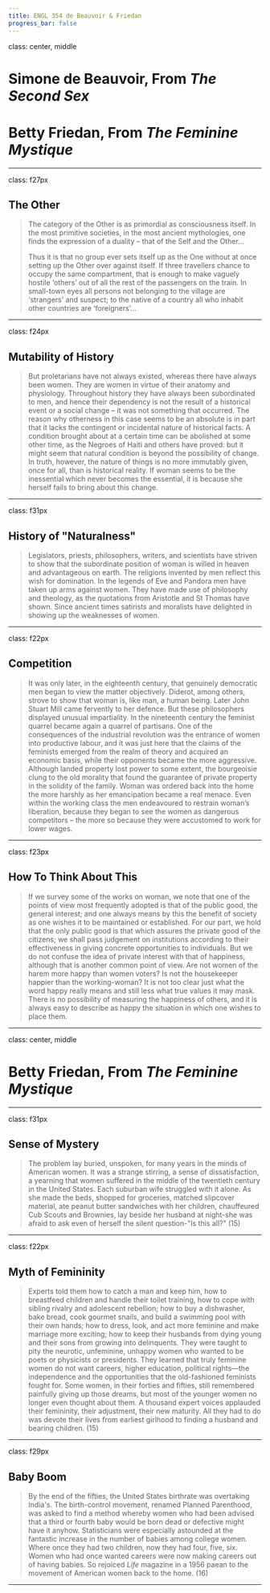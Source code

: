 ```yaml
---
title: ENGL 354 de Beauvoir & Friedan
progress_bar: false
---
```

class: center, middle

# Simone de Beauvoir, From *The Second Sex*
# Betty Friedan, From *The Feminine Mystique*
---
class: f27px
## The Other

> The category of the Other is as primordial as consciousness itself. In the most primitive societies, in the most ancient mythologies, one finds the expression of a duality – that of the Self and the Other…
>
> Thus it is that no group ever sets itself up as the One without at once setting up the Other over against itself. If three travellers chance to occupy the same compartment, that is enough to make vaguely hostile ‘others’ out of all the rest of the passengers on the train. In small-town eyes all persons not belonging to the village are ‘strangers’ and suspect; to the native of a country all who inhabit other countries are ‘foreigners’…
---
class: f24px
## Mutability of History

> But proletarians have not always existed, whereas there have always been women. They are women in virtue of their anatomy and physiology. Throughout history they have always been subordinated to men, and hence their dependency is not the result of a historical event or a social change – it was not something that occurred. The reason why otherness in this case seems to be an absolute is in part that it lacks the contingent or incidental nature of historical facts. A condition brought about at a certain time can be abolished at some other time, as the Negroes of Haiti and others have proved: but it might seem that natural condition is beyond the possibility of change. In truth, however, the nature of things is no more immutably given, once for all, than is historical reality. If woman seems to be the inessential which never becomes the essential, it is because she herself fails to bring about this change.
---
class: f31px
## History of "Naturalness"

> Legislators, priests, philosophers, writers, and scientists have striven to show that the subordinate position of woman is willed in heaven and advantageous on earth. The religions invented by men reflect this wish for domination. In the legends of Eve and Pandora men have taken up arms against women. They have made use of philosophy and theology, as the quotations from Aristotle and St Thomas have shown. Since ancient times satirists and moralists have delighted in showing up the weaknesses of women.
---
class: f22px
## Competition

> It was only later, in the eighteenth century, that genuinely democratic men began to view the matter objectively. Diderot, among others, strove to show that woman is, like man, a human being. Later John Stuart Mill came fervently to her defence. But these philosophers displayed unusual impartiality. In the nineteenth century the feminist quarrel became again a quarrel of partisans. One of the consequences of the industrial revolution was the entrance of women into productive labour, and it was just here that the claims of the feminists emerged from the realm of theory and acquired an economic basis, while their opponents became the more aggressive. Although landed property lost power to some extent, the bourgeoisie clung to the old morality that found the guarantee of private property in the solidity of the family. Woman was ordered back into the home the more harshly as her emancipation became a real menace. Even within the working class the men endeavoured to restrain woman’s liberation, because they began to see the women as dangerous competitors – the more so because they were accustomed to work for lower wages.
---
class: f23px
## How To Think About This

> If we survey some of the works on woman, we note that one of the points of view most frequently adopted is that of the public good, the general interest; and one always means by this the benefit of society as one wishes it to be maintained or established. For our part, we hold that the only public good is that which assures the private good of the citizens; we shall pass judgement on institutions according to their effectiveness in giving concrete opportunities to individuals. But we do not confuse the idea of private interest with that of happiness, although that is another common point of view. Are not women of the harem more happy than women voters? Is not the housekeeper happier than the working-woman? It is not too clear just what the word happy really means and still less what true values it may mask. There is no possibility of measuring the happiness of others, and it is always easy to describe as happy the situation in which one wishes to place them.
---
class: center, middle
# Betty Friedan, From *The Feminine Mystique*
---
class: f31px
## Sense of Mystery

> The problem lay buried, unspoken, for many years in the minds of American women. It was a strange stirring, a sense of dissatisfaction, a yearning that women suffered in the middle of the twentieth century in the United States. Each suburban wife struggled with it alone. As she made the beds, shopped for groceries, matched slipcover material, ate peanut butter sandwiches with her children, chauffeured Cub Scouts and Brownies, lay beside her husband at night-she was afraid to ask even of herself the silent question-"Is this all?" (15)

---
class: f22px
## Myth of Femininity

>  Experts told them how to catch a man and keep him, how to breastfeed children and handle their toilet training, how to cope with sibling rivalry and adolescent rebellion; how to buy a dishwasher, bake bread, cook gourmet snails, and build a swimming pool with their own hands; how to dress, look, and act more feminine and make marriage more exciting; how to keep their husbands from dying young and their sons from growing into delinquents. They were taught to pity the neurotic, unfeminine, unhappy women who wanted to be poets or physicists or presidents. They learned that truly feminine women do not want careers, higher education, political rights—the independence and the opportunities that the old-fashioned feminists fought for. Some women, in their forties and fifties, still remembered painfully giving up those dreams, but most of the younger women no longer even thought about them. A thousand expert voices applauded their femininity, their adjustment, their new maturity. All they had to do was devote their lives from earliest girlhood to finding a husband and bearing children. (15)
---
class: f29px
## Baby Boom

> By the end of the fifties, the United States birthrate was overtaking India's. The birth-control movement, renamed Planned Parenthood, was asked to find a method whereby women who had been advised that a third or fourth baby would be born dead or defective might have it anyhow. Statisticians were especially astounded at the fantastic increase in the number of babies among college women. Where once they had two children, now they had four, five, six. Women who had once wanted careers were now making careers out of having babies. So rejoiced *Life* magazine in a 1956 paean to the movement of American women back to the home. (16)
---
